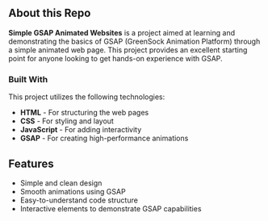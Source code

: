 ## About this Repo

**Simple GSAP Animated Websites** is a project aimed at learning and demonstrating the basics of GSAP (GreenSock Animation Platform) through a simple animated web page. This project provides an excellent starting point for anyone looking to get hands-on experience with GSAP.

### Built With

This project utilizes the following technologies:

- **HTML** - For structuring the web pages
- **CSS** - For styling and layout
- **JavaScript** - For adding interactivity
- **GSAP** - For creating high-performance animations

## Features
- Simple and clean design
- Smooth animations using GSAP
- Easy-to-understand code structure
- Interactive elements to demonstrate GSAP capabilities
